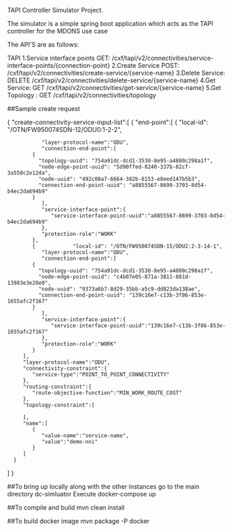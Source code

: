 TAPI Controller Simulator Project.

The simulator is a simple spring boot application which acts as the TAPI controller for the MDONS use case

The API'S are as follows:

TAPI
1.Service interface points GET: /cxf/tapi/v2/connectivities/service-interface-points/{connection-point}
2.Create Service POST: /cxf/tapi/v2/connectivities/create-service/{service-name}
3.Delete Service: DELETE  /cxf/tapi/v2/connectivities/delete-service/{service-name}
4.Get Service: GET /cxf/tapi/v2/connectivities/get-service/{service-name}
5.Get Topology : GET  /cxf/tapi/v2/connectivities/topology

##Sample create request

{
   "create-connectivity-service-input-list":[
      {
         "end-point":[
            {
          "local-id": "/OTN/FW950074SDN-12/ODU0:1-2-2",

               "layer-protocol-name":"ODU",
               "connection-end-point":[
            {
              "topology-uuid": "754a91dc-dcd1-3530-8e95-a4880c298a1f",
              "node-edge-point-uuid": "5d90ffed-8240-337b-82cf-3a550c2e12da",
              "node-uuid": "492c08a7-6664-382b-8153-e8eed147b5b3",
              "connection-end-point-uuid": "a8855567-8699-3703-8d54-b4ec2da694b9"
            }
               ],
               "service-interface-point":{
                  "service-interface-point-uuid":"a8855567-8699-3703-8d54-b4ec2da694b9"
               },
               "protection-role":"WORK"
            },
            {            "local-id": "/OTN/FW950074SDN-15/ODU2:2-3-14-1",
               "layer-protocol-name":"ODU",
               "connection-end-point":[
            {
              "topology-uuid": "754a91dc-dcd1-3530-8e95-a4880c298a1f",
              "node-edge-point-uuid": "c4b07e05-871a-3811-881d-13983e3e28e0",
              "node-uuid": "9373a6b7-8d29-35bb-a5c9-dd823da138ae",
              "connection-end-point-uuid": "139c16e7-c13b-3f86-853e-1655afc2f167"
            }
               ],
               "service-interface-point":{
                  "service-interface-point-uuid":"139c16e7-c13b-3f86-853e-1655afc2f167"
               },
               "protection-role":"WORK"
            }
         ],
         "layer-protocol-name":"ODU",
         "connectivity-constraint":{
            "service-type":"POINT_TO_POINT_CONNECTIVITY"
         },
         "routing-constraint":{
            "route-objective-function":"MIN_WORK_ROUTE_COST"
         },
         "topology-constraint":[

         ],
         "name":[
            {
               "value-name":"service-name",
               "value":"demo-nni"
            }
         ]
      }
   ]
}

##To bring up locally along with the other instances go to the main directory dc-simluator
Execute docker-compose up


##To compile and build 
mvn clean install


##To build docker image 
mvn package -P docker





